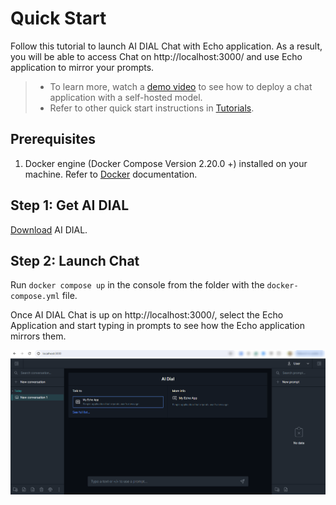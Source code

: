 # Quick Start

Follow this tutorial to launch AI DIAL Chat with Echo application. As a result, you will be able to access Chat on http://localhost:3000/ and use Echo application to mirror your prompts.

> * To learn more, watch a [demo video](/docs/video%20demos/3.Developers/Deployment/4.deploy-ollama.md) to see how to deploy a chat application with a self-hosted model.
> * Refer to other quick start instructions in [Tutorials](/docs/tutorials/1.developers/0.local-run\0.quick-start-with-application.md).


## Prerequisites

1. Docker engine (Docker Compose Version 2.20.0 +) installed on your machine. Refer to [Docker](https://docs.docker.com/desktop/) documentation.

## Step 1: Get AI DIAL

[Download](https://github.com/epam/ai-dial/tree/main/dial-docker-compose/application/) AI DIAL.

## Step 2: Launch Chat

Run `docker compose up` in the console from the folder with the `docker-compose.yml` file.

Once AI DIAL Chat is up on http://localhost:3000/, select the Echo Application and start typing in prompts to see how the Echo application mirrors them.

![](./img/dial-chat-local.png)